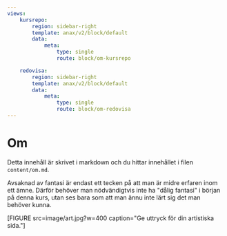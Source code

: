 ```yaml
---
views:
    kursrepo:
        region: sidebar-right
        template: anax/v2/block/default
        data:
            meta:
                type: single
                route: block/om-kursrepo

    redovisa:
        region: sidebar-right
        template: anax/v2/block/default
        data:
            meta:
                type: single
                route: block/om-redovisa
---
```

Om
=========================

Detta innehåll är skrivet i markdown och du hittar innehållet i filen `content/om.md`.

Avsaknad av fantasi är endast ett tecken på att man är midre erfaren inom ett ämne. Därför behöver man nödvändigtvis inte ha "dålig fantasi" i början på denna kurs, utan ses bara som att man ännu inte lärt sig det man behöver kunna.

[FIGURE src=image/art.jpg?w=400 caption="Ge uttryck för din artistiska sida."]
